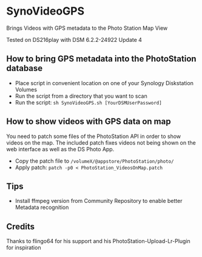# SynoVideoGPS
Brings Videos with GPS metadata to the Photo Station Map View

Tested on DS216play with DSM 6.2.2-24922 Update 4

How to bring GPS metadata into the PhotoStation database
-------------
- Place script in convenient location on one of your Synology Diskstation Volumes
- Run the script from a directory that you want to scan
- Run the script: `sh SynoVideoGPS.sh [YourDSMUserPassword]`

How to show videos with GPS data on map
-------------
You need to patch some files of the PhotoStation API in order to show videos on the map.
The included patch fixes videos not being shown on the web interface as well as the DS Photo App.
- Copy the patch file to `/volumeX/@appstore/PhotoStation/photo/` 
- Apply patch: `patch -p0 < PhotoStation_VideosOnMap.patch`

Tips
-------------
- Install ffmpeg version from Community Repository to enable better Metadata recognition

Credits
-------------
Thanks to flingo64 for his support and his PhotoStation-Upload-Lr-Plugin for inspiration
